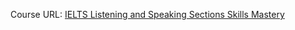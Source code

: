 Course URL: [IELTS Listening and Speaking Sections Skills Mastery](https://coursera.org/learn/ielts-listening-speaking?specialization=ielts-preparation)
